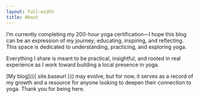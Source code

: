 ```yaml
---
layout: full-width
title: About
---
```


I’m currently completing my 200-hour yoga certification—I hope this blog can be an expression of my journey; educating, inspiring, and reflecting. This space is dedicated to understanding, practicing, and exploring yoga.

Everything I share is meant to be practical, insightful, and rooted in real experience as I work toward building a local presence in yoga.

[My blog]({{ site.baseurl }}) may evolve, but for now, it serves as a record of my growth and a resource for anyone looking to deepen their connection to yoga. Thank you for being here.

